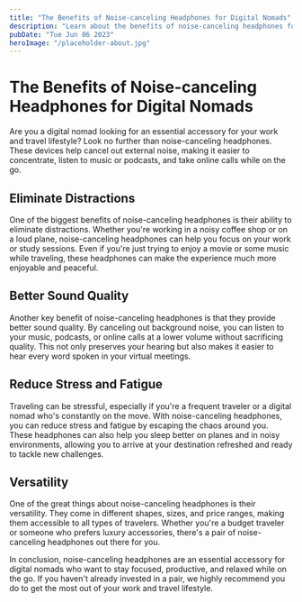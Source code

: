 ```yaml
---
title: "The Benefits of Noise-canceling Headphones for Digital Nomads"
description: "Learn about the benefits of noise-canceling headphones for digital nomads and discover why they are an essential accessory for your work and travel lifestyle."
pubDate: "Tue Jun 06 2023"
heroImage: "/placeholder-about.jpg"
---
```


# The Benefits of Noise-canceling Headphones for Digital Nomads

Are you a digital nomad looking for an essential accessory for your work and travel lifestyle? Look no further than noise-canceling headphones. These devices help cancel out external noise, making it easier to concentrate, listen to music or podcasts, and take online calls while on the go.

## Eliminate Distractions

One of the biggest benefits of noise-canceling headphones is their ability to eliminate distractions. Whether you&#39;re working in a noisy coffee shop or on a loud plane, noise-canceling headphones can help you focus on your work or study sessions. Even if you&#39;re just trying to enjoy a movie or some music while traveling, these headphones can make the experience much more enjoyable and peaceful.

## Better Sound Quality

Another key benefit of noise-canceling headphones is that they provide better sound quality. By canceling out background noise, you can listen to your music, podcasts, or online calls at a lower volume without sacrificing quality. This not only preserves your hearing but also makes it easier to hear every word spoken in your virtual meetings.

## Reduce Stress and Fatigue

Traveling can be stressful, especially if you&#39;re a frequent traveler or a digital nomad who&#39;s constantly on the move. With noise-canceling headphones, you can reduce stress and fatigue by escaping the chaos around you. These headphones can also help you sleep better on planes and in noisy environments, allowing you to arrive at your destination refreshed and ready to tackle new challenges.

## Versatility

One of the great things about noise-canceling headphones is their versatility. They come in different shapes, sizes, and price ranges, making them accessible to all types of travelers. Whether you&#39;re a budget traveler or someone who prefers luxury accessories, there&#39;s a pair of noise-canceling headphones out there for you.

In conclusion, noise-canceling headphones are an essential accessory for digital nomads who want to stay focused, productive, and relaxed while on the go. If you haven&#39;t already invested in a pair, we highly recommend you do to get the most out of your work and travel lifestyle.